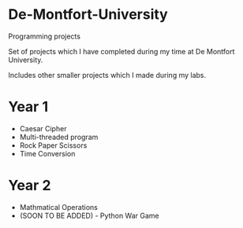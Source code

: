 # De-Montfort-University
Programming projects

Set of projects which I have completed during my time at De Montfort University.

Includes other smaller projects which I made during my labs.

# Year 1
- Caesar Cipher
- Multi-threaded program
- Rock Paper Scissors
- Time Conversion

# Year 2
- Mathmatical Operations
- (SOON TO BE ADDED) - Python War Game
